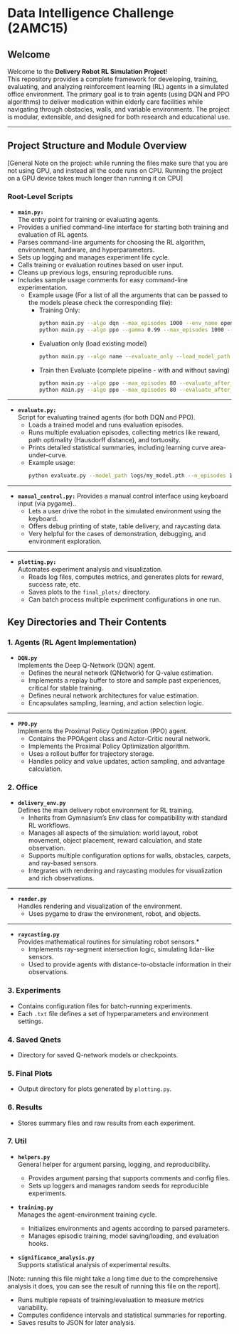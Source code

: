 # Data Intelligence Challenge (2AMC15)

## Welcome

Welcome to the **Delivery Robot RL Simulation Project**!  
This repository provides a complete framework for developing, training, evaluating, and analyzing reinforcement learning (RL) agents in a simulated office environment. The primary goal is to train agents (using DQN and PPO algorithms) to deliver medication within elderly care facilities while navigating through obstacles, walls, and variable environments. The project is modular, extensible, and designed for both research and educational use.

---

## Project Structure and Module Overview

[General Note on the project: while running the files make sure that you are not using GPU, and instead all the code runs on CPU. Running the project on a GPU device takes much longer than running it on CPU]

### **Root-Level Scripts**
- **`main.py:`**  
The entry point for training or evaluating agents.
- Provides a unified command-line interface for starting both training and evaluation of RL agents.
- Parses command-line arguments for choosing the RL algorithm, environment, hardware, and hyperparameters.
- Sets up logging and manages experiment life cycle.
- Calls training or evaluation routines based on user input.
- Cleans up previous logs, ensuring reproducible runs.
- Includes sample usage comments for easy command-line experimentation.
  - Example usage (For a list of all the arguments that can be passed to the models please check the corresponding file):
    - Training Only:
        ```sh
        python main.py --algo dqn --max_episodes 1000 --env_name open_office_simple --device cpu
        python main.py --algo ppo --gamma 0.99 --max_episodes 1000 --max_episode_steps 4096 --k_epochs 5 --batch_size 512 --eps_clip 0.2 --seed 42 --epsilon_start 1 --epsilon_min 0.1 --epsilon_decay 0.999 --device cpu
        ```
    - Evaluation only (load existing model)
        ```sh
        python main.py --algo name --evaluate_only --load_model_path logs/my_model.pth --eval_episodes 20 --device cpu
        ```
    - Train then Evaluate (complete pipeline - with and without saving)
        ```sh
        python main.py --algo ppo --max_episodes 80 --evaluate_after_training --eval_episodes 10 --device cpu
        python main.py --algo ppo --max_episodes 80 --evaluate_after_training --eval_episodes 10 --save_model_path logs/my_model --device cpu
        ```
---

- **`evaluate.py:`**  
Script for evaluating trained agents (for both DQN and PPO).
  - Loads a trained model and runs evaluation episodes.
  - Runs multiple evaluation episodes, collecting metrics like reward, path optimality (Hausdorff distance), and tortuosity.
  - Prints detailed statistical summaries, including learning curve area-under-curve.
  - Example usage:
    ```sh
    python evaluate.py --model_path logs/my_model.pth --n_episodes 10
    ```

---

- **`manual_control.py:`**
Provides a manual control interface using keyboard input (via pygame)..  
  - Lets a user drive the robot in the simulated environment using the keyboard.
  - Offers debug printing of state, table delivery, and raycasting data.
  - Very helpful for the cases of demonstration, debugging, and environment exploration.

---

- **`plotting.py:`**  
Automates experiment analysis and visualization.
  - Reads log files, computes metrics, and generates plots for reward, success rate, etc.
  - Saves plots to the `final_plots/` directory.
  - Can batch process multiple experiment configurations in one run.


## **Key Directories and Their Contents**

### 1. **Agents (RL Agent Implementation)**
- **`DQN.py`**  
Implements the Deep Q-Network (DQN) agent. 
  - Defines the neural network (QNetwork) for Q-value estimation.
  - Implements a replay buffer to store and sample past experiences, critical for stable training.
  - Defines neural network architectures for value estimation.
  - Encapsulates sampling, learning, and action selection logic.

---

- **`PPO.py`**  
Implements the Proximal Policy Optimization (PPO) agent. 
  - Contains the PPOAgent class and Actor-Critic neural network.
  - Implements the Proximal Policy Optimization algorithm.
  - Uses a rollout buffer for trajectory storage.
  - Handles policy and value updates, action sampling, and advantage calculation.

### 2. **Office**
- **`delivery_env.py`**  
Defines the main delivery robot environment for RL training.
  - Inherits from Gymnasium’s Env class for compatibility with standard RL workflows.
  - Manages all aspects of the simulation: world layout, robot movement, object placement, reward calculation, and state observation.
  - Supports multiple configuration options for walls, obstacles, carpets, and ray-based sensors.
  - Integrates with rendering and raycasting modules for visualization and rich observations.

---

- **`render.py`**  
Handles rendering and visualization of the environment.  
  - Uses pygame to draw the environment, robot, and objects.

---

- **`raycasting.py`**  
Provides mathematical routines for simulating robot sensors.* 
  - Implements ray-segment intersection logic,  simulating lidar-like sensors.
  - Used to provide agents with distance-to-obstacle information in their observations.

### 3. **Experiments**
  - Contains configuration files for batch-running experiments.
  - Each `.txt` file defines a set of hyperparameters and environment settings.

### 4. **Saved Qnets**  
  - Directory for saved Q-network models or checkpoints.

### 5. **Final Plots**  
  - Output directory for plots generated by `plotting.py`.

### 6. **Results**  
  - Stores summary files and raw results from each experiment.

### 7. **Util**
- **`helpers.py`**  
General helper for argument parsing, logging, and reproducibility.
  - Provides argument parsing that supports comments and config files.
  - Sets up loggers and manages random seeds for reproducible experiments.

- **`training.py`**  
Manages the agent-environment training cycle.
  - Initializes environments and agents according to parsed parameters.
  - Manages episodic training, model saving/loading, and evaluation hooks.

- **`significance_analysis.py`**  
Supports statistical analysis of experimental results.

[Note: running this file might take a long time due to the comprehensive analysis it does, you can see the result of running this file on the report].
  - Runs multiple repeats of training/evaluation to measure metrics variability.
  - Computes confidence intervals and statistical summaries for reporting.
  - Saves results to JSON for later analysis.